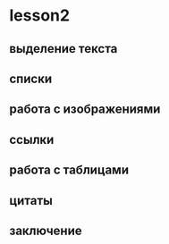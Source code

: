 #  lesson2

## выделение текста

## списки

## работа с изображениями

## ссылки

## работа с таблицами

## цитаты

##  заключение
